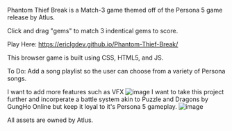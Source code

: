 Phantom Thief Break is a Match-3 game themed off of the Persona 5 game release by Atlus.

Click and drag "gems" to match 3 indentical gems to score.

Play Here: https://ericlgdev.github.io/Phantom-Thief-Break/

This browser game is built using CSS, HTML5, and JS.

To Do: Add a song playlist so the user can choose from a variety of Persona songs.

I want to add more features such as VFX 
![image](https://user-images.githubusercontent.com/105254750/187083934-aa8ef78d-d770-41ab-ad73-a1294d2fea44.png)
I want to take this project further and incorperate a battle system akin to Puzzle and Dragons by GungHo Online but keep it loyal to it's Persona 5 gameplay.
![image](https://user-images.githubusercontent.com/105254750/187083861-21189172-b9be-4b06-b700-b17076653b6e.png)


All assets are owned by Atlus.
